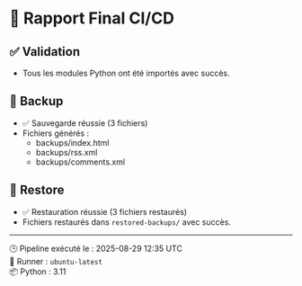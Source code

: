 # 🚀 Rapport Final CI/CD

## ✅ Validation
- Tous les modules Python ont été importés avec succès.

## 💾 Backup
- ✅ Sauvegarde réussie (3 fichiers)
- Fichiers générés :  
  - backups/index.html  
  - backups/rss.xml  
  - backups/comments.xml  

## 🔄 Restore
- ✅ Restauration réussie (3 fichiers restaurés)
- Fichiers restaurés dans `restored-backups/` avec succès.

---
🕒 Pipeline exécuté le : 2025-08-29 12:35 UTC  
👷 Runner : `ubuntu-latest`  
📦 Python : 3.11
